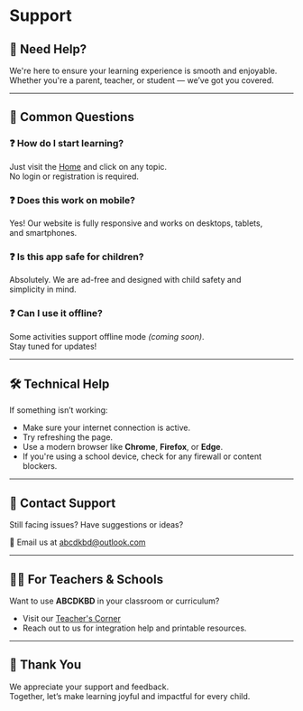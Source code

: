 # Support

## 🙋 Need Help?

We're here to ensure your learning experience is smooth and enjoyable.  
Whether you're a parent, teacher, or student — we’ve got you covered.

---

## 📌 Common Questions

### ❓ How do I start learning?

Just visit the [Home](/) and click on any topic.  
No login or registration is required.

### ❓ Does this work on mobile?

Yes! Our website is fully responsive and works on desktops, tablets,  
and smartphones.

### ❓ Is this app safe for children?

Absolutely. We are ad-free and designed with child safety and  
simplicity in mind.

### ❓ Can I use it offline?

Some activities support offline mode _(coming soon)_.  
Stay tuned for updates!

---

## 🛠️ Technical Help

If something isn’t working:

- Make sure your internet connection is active.
- Try refreshing the page.
- Use a modern browser like **Chrome**, **Firefox**, or **Edge**.
- If you're using a school device, check for any firewall or content blockers.

---

## 💌 Contact Support

Still facing issues? Have suggestions or ideas?

📧 Email us at [abcdkbd@outlook.com](mailto:abcdkbd@outlook.com)

---

## 🧑‍🏫 For Teachers & Schools

Want to use **ABCDKBD** in your classroom or curriculum?

- Visit our [Teacher's Corner](/teacher)
- Reach out to us for integration help and printable resources.

---

## 🙌 Thank You

We appreciate your support and feedback.  
Together, let’s make learning joyful and impactful for every child.
